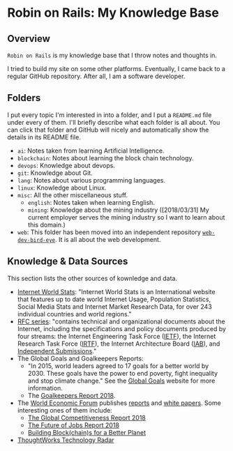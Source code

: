 # Robin on Rails: My Knowledge Base

## Overview

`Robin on Rails` is my knowledge base that I throw notes and thoughts in.

I tried to build my site on some other platforms. Eventually, I came back to a regular GitHub repository. After all, I am a software developer.

## Folders

I put every topic I'm interested in into a folder, and I put a `README.md` file under every of them. I'll briefly describe what each folder is all about. You can click that folder and GitHub will nicely and automatically show the details in its README file.

- `ai`: Notes taken from learning Artificial Intelligence.
- `blockchain`: Notes about learning the block chain technology.
- `devops`: Knowledge about devops.
- `git`: Knowledge about Git.
- `lang`: Notes about various programming languages.
- `linux`: Knowledge about Linux.
- `misc`: All the other miscellaneous stuff.
  - `english`: Notes taken when learning English.
  - `mining`: Knowledge about the mining industry ([2018/03/31] My current employer serves the mining industry so I want to learn about this domain.)
- `web`: This folder has been moved into an independent repository [`web-dev-bird-eye`](https://github.com/yaobinwen/web-dev-bird-eye). It is all about the web development.

## Knowledge & Data Sources

This section lists the other sources of kownledge and data.

- [Internet World Stats](https://internetworldstats.com/): "Internet World Stats is an International website that features up to date world Internet Usage, Population Statistics, Social Media Stats and Internet Market Research Data, for over 243 individual countries and world regions."
- [RFC series](https://www.rfc-editor.org/): "contains technical and organizational documents about the Internet, including the specifications and policy documents produced by four streams: the Internet Engineering Task Force ([IETF](https://www.ietf.org/)), the Internet Research Task Force ([IRTF](https://irtf.org/)), the Internet Architecture Board ([IAB](https://www.iab.org/)), and [Independent Submissions](https://www.rfc-editor.org/about/independent/)."
- The Global Goals and Goalkeepers Reports:
  - "In 2015, world leaders agreed to 17 goals for a better world by 2030. These goals have the power to end poverty, fight inequality and     stop climate change." See the [Global Goals](https://www.globalgoals.org/) website for more information.
  - The [Goalkeepers Report 2018](https://www.gatesfoundation.org/goalkeepers/report).
- The [World Economic Forum](https://www.weforum.org/) publishes [reports](https://www.weforum.org/reports) and [white papers](https://www.weforum.org/whitepapers). Some interesting ones of them include:
  - [The Global Competitiveness Report 2018](https://www.weforum.org/reports/the-global-competitveness-report-2018)
  - [The Future of Jobs Report 2018](https://www.weforum.org/reports/the-future-of-jobs-report-2018)
  - [Building Block(chain)s for a Better Planet](https://www.weforum.org/reports/building-block-chain-for-a-better-planet)
- [ThoughtWorks Technology Radar](https://www.thoughtworks.com/radar)

